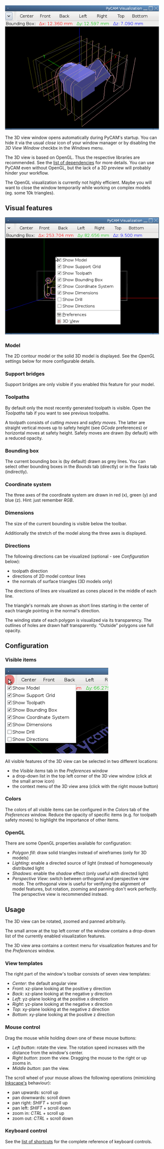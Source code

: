 ![Screenshot showing the 3D View](img/3d-view.png)

The 3D view window opens
automatically during PyCAM's startup. You can hide it via the usual
*close* icon of your window manager or by disabling the *3D View Window*
checkbx in the *Windows* menu.

The 3D view is based on OpenGL. Thus the respective libraries are
recommended. See the [list of dependencies](requirements.md) for
more details. You can use PyCAM even without OpenGL, but the lack of a
3D preview will probably hinder your workflow.

The OpenGL visualization is currently not highly efficient. Maybe you
will want to close the window temporarily while working on complex
models (eg. some 10k triangles).

Visual features
---------------

![Screenshot of 3D View with Context Menu](img/3d-view-context-menu.png)

### Model

The 2D contour model or the solid 3D model is displayed. See the
*OpenGL* settings below for more configurable details.

### Support bridges

Support bridges are only visible if you
enabled this feature for your model.

### Toolpaths

By default only the most recently generated toolpath is visible. Open
the *Toolpaths* tab if you want to see previous toolpaths.

A toolpath consists of *cutting moves* and *safety moves*. The latter
are straight vertical moves up to safety height (see *GCode*
preferences) or horizontal moves at safety height. Safety moves are
drawn (by default) with a reduced opacity.

### Bounding box

The current bounding box is (by default) drawn as grey lines. You can
select other bounding boxes in the *Bounds* tab (directly) or in the
*Tasks* tab (indirectly).

### Coordinate system

The three axes of the coordinate system are drawn in red (x), green (y)
and blue (z). Hint: just remember *RGB*.

### Dimensions

The size of the current bounding is visible below the toolbar.

Additionally the stretch of the model along the three axes is displayed.

### Directions

The following directions can be visualized (optional - see
*Configuration* below):

-   toolpath direction
-   directions of 2D model contour lines
-   the normals of surface triangles (3D models only)

The directions of lines are visualized as cones placed in the middle of
each line.

The triangle's normals are shown as short lines starting in the center
of each triangle pointing in the normal's direction.

The winding state of each polygon is visualized via its transparency.
The outlines of holes are drawn half transparently. “Outside” polygons
use full opacity.

Configuration
-------------

### Visible items

![Screenshot of Visible Items menu](img/3d-view-visible-items.png)

All visible features of the 3D view can be selected in two different
locations:

-   the *Visible items* tab in the *Preferences* window
-   a drop-down list in the top left corner of the 3D view window (click
    at the small arrow icon)
-   the context menu of the 3D view area (click with the right mouse
    button)

### Colors

The colors of all visible items can be configured in the *Colors* tab of
the *Preferences* window. Reduce the opacity of specific items (e.g. for
toolpath safety moves) to highlight the importance of other items.

### OpenGL

There are some OpenGL properties available for configuration:

-   *Polygon fill*: draw solid triangles instead of wireframes (only for
    3D models)
-   *Lighting*: enable a directed source of light (instead of
    homogeneously distributed light
-   *Shadows*: enable the *shadow* effect (only useful with directed
    light)
-   *Perspective View*: switch between orthogonal and perspective view
    mode. The orthogonal view is useful for verifying the alignment of
    model features, but rotation, zooming and panning don't work
    perfectly. The perspective view is recommended instead.

Usage
-----

The 3D view can be rotated, zoomed and panned arbitrarily.

The small arrow at the top left corner of the window contains a
drop-down list of the currently enabled visualization features.

The 3D view area contains a context menu for visualization features and
for the *Preferences* window.

### View templates

The right part of the window's toolbar consists of seven view templates:

-   *Center*: the default angular view
-   *Front*: xz-plane looking at the positive y direction
-   *Back*: xz-plane looking at the negative y direction
-   *Left*: yz-plane looking at the positive x direction
-   *Right*: yz-plane looking at the negative x direction
-   *Top*: xy-plane looking at the negative z direction
-   *Bottom*: xy-plane looking at the positive z direction

### Mouse control

Drag the mouse while holding down one of these mouse buttons:

-   *Left button*: rotate the view. The rotation speed increases with
    the distance from the window's center.
-   *Right button*: zoom the view. Dragging the mouse to the right or up
    zooms in.
-   *Middle button*: pan the view.

The scroll wheel of your mouse allows the following operations
(mimicking [Inkscape's](http://inkscape.org) behaviour):

-   pan upwards: scroll up
-   pan downwards: scroll down
-   pan right: *SHIFT* + scroll up
-   pan left: *SHIFT* + scroll down
-   zoom in: *CTRL* + scroll up
-   zoom out: *CTRL* + scroll down

### Keyboard control

See the [list of shortcuts](keyboard-shortcuts#Visualization_window) for the
complete reference of keyboard controls.
